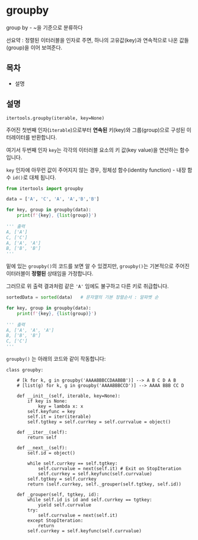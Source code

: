 # groupby

group by - ~을 기준으로 분류하다

선요약 : 정렬된 이터러블을 인자로 주면, 하나의 고유값(key)과 연속적으로 나온 값들(group)을 이어 보여준다.

## 목차

* 설명

## 설명

`itertools.groupby(iterable, key=None)`

주어진 첫번째 인자(`iterable`)으로부터 **연속된** 키(key)와 그룹(group)으로 구성된 이터레이터를 반환합니다.

여기서 두번째 인자 `key`는 각각의 이터러블 요소의 키 값(key value)을 연산하는 함수입니다.

`key` 인자에 아무런 값이 주어지지 않는 경우, 정체성 함수(identity function) - 내장 함수 `id()`로 대체 됩니다.

```python
from itertools import groupby

data = ['A', 'C', 'A', 'A','B','B']

for key, group in groupby(data):
    print(f'{key}, {list(group)}')
    
''' 출력
A, ['A']
C, ['C']
A, ['A', 'A']
B, ['B', 'B']
''' 
```

밑에 있는 `groupby()`의 코드를 보면 알 수 있겠지만, `groupby()`는 기본적으로 주어진 이터러블이 **정렬된** 상태임을 가정합니다.

그러므로 위 출력 결과처럼 같은 `'A'` 임에도 불구하고 다른 키로 취급합니다.

```python
sortedData = sorted(data)   # 문자열의 기본 정렬순서 : 알파벳 순

for key, group in groupby(data):
    print(f'{key}, {list(group)}')
    
''' 출력
A, ['A', 'A', 'A']
B, ['B', 'B']
C, ['C']
''' 
```

`groupby()` 는 아래의 코드와 같이 작동합니다:

```
class groupby:

    # [k for k, g in groupby('AAAABBBCCDAABBB')] --> A B C D A B 
    # [list(g) for k, g in groupby('AAAABBBCCD')] --> AAAA BBB CC D 

    def __init__(self, iterable, key=None):
        if key is None:
            key = lambda x: x 
        self.keyfunc = key 
        self.it = iter(iterable) 
        self.tgtkey = self.currkey = self.currvalue = object() 

    def __iter__(self):
        return self 

    def __next__(self):
        self.id = object() 
        
        while self.currkey == self.tgtkey:
            self.currvalue = next(self.it) # Exit on StopIteration 
            self.currkey = self.keyfunc(self.currvalue) 
        self.tgtkey = self.currkey 
        return (self.currkey, self._grouper(self.tgtkey, self.id)) 
    
    def _grouper(self, tgtkey, id):
        while self.id is id and self.currkey == tgtkey:
            yield self.currvalue 
        try:
            self.currvalue = next(self.it) 
        except StopIteration:
            return 
        self.currkey = self.keyfunc(self.currvalue)
```